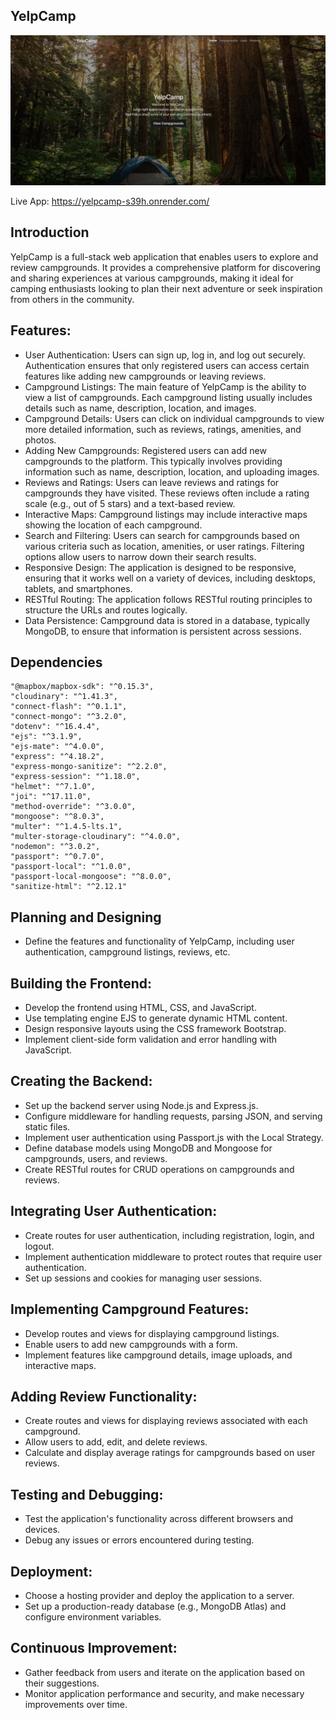 ## YelpCamp

![YelpCamp Image](public/images/YelpCamp.png)

Live App: https://yelpcamp-s39h.onrender.com/

## Introduction

YelpCamp is a full-stack web application that enables users to explore and review campgrounds. It provides a comprehensive platform for discovering and sharing experiences at various campgrounds, making it ideal for camping enthusiasts looking to plan their next adventure or seek inspiration from others in the community.

## Features:

* User Authentication: Users can sign up, log in, and log out securely. Authentication ensures that only registered users can access certain features like adding new campgrounds or leaving reviews.
* Campground Listings: The main feature of YelpCamp is the ability to view a list of campgrounds. Each campground listing usually includes details such as name, description, location, and images.
* Campground Details: Users can click on individual campgrounds to view more detailed information, such as reviews, ratings, amenities, and photos.
* Adding New Campgrounds: Registered users can add new campgrounds to the platform. This typically involves providing information such as name, description, location, and uploading images.
* Reviews and Ratings: Users can leave reviews and ratings for campgrounds they have visited. These reviews often include a rating scale (e.g., out of 5 stars) and a text-based review.
* Interactive Maps: Campground listings may include interactive maps showing the location of each campground.
* Search and Filtering: Users can search for campgrounds based on various criteria such as location, amenities, or user ratings. Filtering options allow users to narrow down their search results.
* Responsive Design: The application is designed to be responsive, ensuring that it works well on a variety of devices, including desktops, tablets, and smartphones.
* RESTful Routing: The application follows RESTful routing principles to structure the URLs and routes logically.
* Data Persistence: Campground data is stored in a database, typically MongoDB, to ensure that information is persistent across sessions.

## Dependencies 
    "@mapbox/mapbox-sdk": "^0.15.3",
    "cloudinary": "^1.41.3",
    "connect-flash": "^0.1.1",
    "connect-mongo": "^3.2.0",
    "dotenv": "^16.4.4",
    "ejs": "^3.1.9",
    "ejs-mate": "^4.0.0",
    "express": "^4.18.2",
    "express-mongo-sanitize": "^2.2.0",
    "express-session": "^1.18.0",
    "helmet": "^7.1.0",
    "joi": "^17.11.0",
    "method-override": "^3.0.0",
    "mongoose": "^8.0.3",
    "multer": "^1.4.5-lts.1",
    "multer-storage-cloudinary": "^4.0.0",
    "nodemon": "^3.0.2",
    "passport": "^0.7.0",
    "passport-local": "^1.0.0",
    "passport-local-mongoose": "^8.0.0",
    "sanitize-html": "^2.12.1"

## Planning and Designing

* Define the features and functionality of YelpCamp, including user authentication, campground listings, reviews, etc.

## Building the Frontend:
* Develop the frontend using HTML, CSS, and JavaScript.
* Use templating engine EJS to generate dynamic HTML content.
* Design responsive layouts using the CSS framework Bootstrap.
* Implement client-side form validation and error handling with JavaScript.

## Creating the Backend:
* Set up the backend server using Node.js and Express.js.
* Configure middleware for handling requests, parsing JSON, and serving static files.
* Implement user authentication using Passport.js with the Local Strategy.
* Define database models using MongoDB and Mongoose for campgrounds, users, and reviews.
* Create RESTful routes for CRUD operations on campgrounds and reviews.

## Integrating User Authentication:
* Create routes for user authentication, including registration, login, and logout.
* Implement authentication middleware to protect routes that require user authentication.
* Set up sessions and cookies for managing user sessions.

## Implementing Campground Features:
* Develop routes and views for displaying campground listings.
* Enable users to add new campgrounds with a form.
* Implement features like campground details, image uploads, and interactive maps.

## Adding Review Functionality:
* Create routes and views for displaying reviews associated with each campground.
* Allow users to add, edit, and delete reviews.
* Calculate and display average ratings for campgrounds based on user reviews.

## Testing and Debugging:
* Test the application's functionality across different browsers and devices.
* Debug any issues or errors encountered during testing.

## Deployment:
* Choose a hosting provider and deploy the application to a server.
* Set up a production-ready database (e.g., MongoDB Atlas) and configure environment variables.

## Continuous Improvement:
* Gather feedback from users and iterate on the application based on their suggestions.
* Monitor application performance and security, and make necessary improvements over time.
